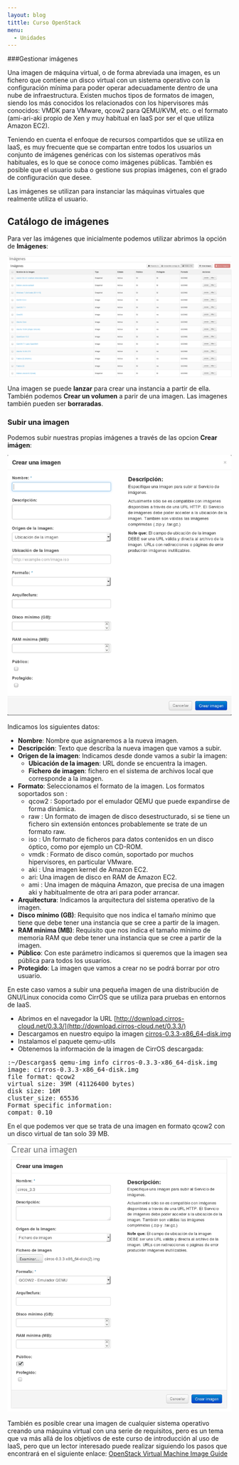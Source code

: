 ```yaml
---
layout: blog
tittle: Curso OpenStack
menu:
  - Unidades
---
```


###Gestionar imágenes

Una imagen de máquina virtual, o de forma abreviada una imagen, es un fichero
que contiene un disco virtual con un sistema operativo con la configuración
mínima para poder operar adecuadamente dentro de una nube de
infraestructura. Existen muchos tipos de formatos de imagen, siendo los más
conocidos los relacionados con los hipervisores más conocidos: VMDK para VMware,
qcow2 para QEMU/KVM, etc. o el formato (ami-ari-aki propio de
Xen y muy habitual en IaaS por ser el que utiliza Amazon EC2).

Teniendo en cuenta el enfoque de recursos compartidos que se utiliza en IaaS, es
muy frecuente que se compartan entre todos los usuarios un conjunto de imágenes
genéricas con los sistemas operativos más habituales, es lo que se conoce como
imágenes públicas. También es posible que el usuario suba o gestione sus propias
imágenes, con el grado de configuración que desee.

Las imágenes se utilizan para instanciar las máquinas virtuales que realmente
utiliza el usuario.

## Catálogo de imágenes

Para ver las imágenes que inicialmente podemos utilizar abrimos la opción de **Imágenes**:

![Imágenes](img/imagenes/01.png)

Una imagen se puede **lanzar** para crear una instancia a partir de ella. También podemos **Crear un volumen** a parir de una imagen. Las imagenes también pueden ser **borraradas**.

### Subir una imagen

Podemos subir nuestras propias imágenes a través de las opcion  **Crear imágen**:

![Imágenes](img/imagenes/02.png)

Indicamos los siguientes datos:
	
* **Nombre**: Nombre que asignaremos a la nueva imagen.
* **Descripción**: Texto que describa la nueva imagen que vamos a subir.
* **Origen de la imagen**: Indicamos desde donde vamos a subir la imagen:
  * **Ubicación de la imagen**: URL donde se encuentra la imagen.
  * **Fichero de imagen**: fichero en el sistema de archivos local que corresponde a la imagen.
* **Formato**: Seleccionamos el formato de la imagen. Los formatos
  soportados son : 
  * qcow2 : Soportado por el emulador QEMU que puede expandirse de forma
    dinámica.
  * raw : Un formato de imagen de disco desestructurado, si se tiene un
    fichero sin extensión entonces probablemente se trate de un formato raw. 
  * iso : Un formato de ficheros para datos contenidos en un disco óptico,
    como por ejemplo un CD-ROM.
  * vmdk : Formato de disco común, soportado por muchos hipervisores, en particular VMware.
  * aki : Una imagen kernel de Amazon EC2.
  * ari: Una imagen de disco en RAM de Amazon EC2.
  * ami : Una imagen de máquina Amazon, que precisa de una imagen aki y
    habitualmente de otra ari para poder arrancar.
* **Arquitectura**: Indicamos la arquitectura del sistema operativo de la imagen.
* **Disco mínimo (GB)**: Requisito que nos indica el tamaño mínimo que tiene que debe tener una instancia que se cree a partir de la imagen.
* **RAM mínima (MB)**: Requisito que nos indica el tamaño mínimo de memoria RAM que debe tener una instancia que se cree a partir de la imagen.
* **Público**: Con este parámetro indicamos si queremos que la imagen sea pública para todos los usuarios.
* **Protegido**: La imagen que vamos a crear no se podrá borrar por otro usuario.

En este caso vamos a subir una pequeña imagen de una distribución de GNU/Linux
conocida como CirrOS que se utiliza para pruebas en entornos de IaaS.

  * Abrimos en el navegador la URL
  [http://download.cirros-cloud.net/0.3.3/](http://download.cirros-cloud.net/0.3.3/)
  * Descargamos en nuestro equipo la imagen
  [cirros-0.3.3-x86_64-disk.img](http://download.cirros-cloud.net/0.3.3/cirros-0.3.3-x86_64-disk.img)
  * Instalamos el paquete qemu-utils
  * Obtenemos la información de la imagen de CirrOS descargada:

<pre>
:~/Descargas$ qemu-img info cirros-0.3.3-x86_64-disk.img
image: cirros-0.3.3-x86_64-disk.img
file format: qcow2
virtual size: 39M (41126400 bytes)
disk size: 16M
cluster_size: 65536
Format specific information:
compat: 0.10
</pre>

En el que podemos ver que se trata de una imagen en formato qcow2 con un disco
virtual de tan solo 39 MB.

![Imágenes](img/imagenes/03.png)
   
También es posible crear una imagen de cualquier sistema operativo creando una
máquina virtual con una serie de requisitos, pero es un tema que va más allá de
los objetivos de este curso de introducción al uso de IaaS, pero que un lector
interesado puede realizar siguiendo los pasos que encontrará en el siguiente enlace: [OpenStack Virtual Machine Image Guide](http://docs.openstack.org/image-guide/content/)


  
